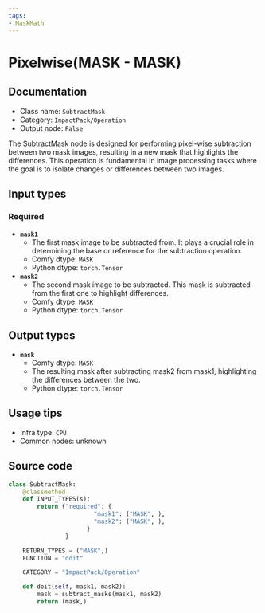 ```yaml
---
tags:
- MaskMath
---
```


# Pixelwise(MASK - MASK)
## Documentation
- Class name: `SubtractMask`
- Category: `ImpactPack/Operation`
- Output node: `False`

The SubtractMask node is designed for performing pixel-wise subtraction between two mask images, resulting in a new mask that highlights the differences. This operation is fundamental in image processing tasks where the goal is to isolate changes or differences between two images.
## Input types
### Required
- **`mask1`**
    - The first mask image to be subtracted from. It plays a crucial role in determining the base or reference for the subtraction operation.
    - Comfy dtype: `MASK`
    - Python dtype: `torch.Tensor`
- **`mask2`**
    - The second mask image to be subtracted. This mask is subtracted from the first one to highlight differences.
    - Comfy dtype: `MASK`
    - Python dtype: `torch.Tensor`
## Output types
- **`mask`**
    - Comfy dtype: `MASK`
    - The resulting mask after subtracting mask2 from mask1, highlighting the differences between the two.
    - Python dtype: `torch.Tensor`
## Usage tips
- Infra type: `CPU`
- Common nodes: unknown


## Source code
```python
class SubtractMask:
    @classmethod
    def INPUT_TYPES(s):
        return {"required": {
                        "mask1": ("MASK", ),
                        "mask2": ("MASK", ),
                      }
                }

    RETURN_TYPES = ("MASK",)
    FUNCTION = "doit"

    CATEGORY = "ImpactPack/Operation"

    def doit(self, mask1, mask2):
        mask = subtract_masks(mask1, mask2)
        return (mask,)

```
